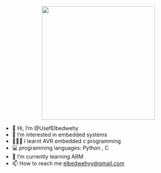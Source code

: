 
<div id="header" align="center">
  <img src="https://media.giphy.com/media/13HgwGsXF0aiGY/giphy.gif" width="300"/>
</div>



- 👋 Hi, I’m @UsefElbedwehy
- 👀 I’m interested in embedded systems
- 👨🏻‍💻 I learnt AVR embedded c programming
- 💻 programming languages: Python , C 
- 🌱 I’m currently learning ARM
- 📫 How to reach me elbedwehyy@gmail.com

